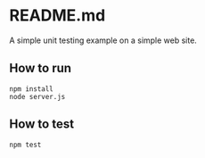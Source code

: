 # README.md

A simple unit testing example on a simple web site.

## How to run

```
npm install
node server.js
```

## How to test

```
npm test
```


